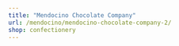 ```yaml
---
title: "Mendocino Chocolate Company"
url: /mendocino/mendocino-chocolate-company-2/
shop: confectionery
---
```

